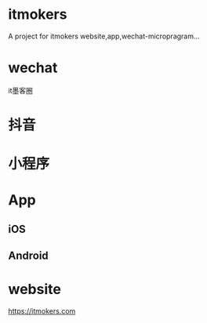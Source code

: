 # itmokers
A project for itmokers website,app,wechat-micropragram...


# wechat 
it墨客圈


# 抖音

# 小程序

# App
## iOS

## Android

# website
https://itmokers.com

